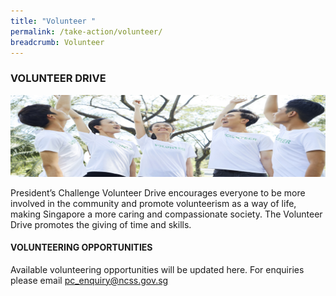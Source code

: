 ```yaml
---
title: "Volunteer "
permalink: /take-action/volunteer/
breadcrumb: Volunteer
---
```




### VOLUNTEER DRIVE

![Volunteer Banner](/images/PC_Banner_Volunteer_v2.jpg "Volunteer Drive")

President’s Challenge Volunteer Drive encourages everyone to be more involved in the community and promote volunteerism as a way of life, making Singapore a more caring and compassionate society. The Volunteer Drive promotes the giving of time and skills.




#### VOLUNTEERING OPPORTUNITIES
Available volunteering opportunities will be updated here. For enquiries please email pc_enquiry@ncss.gov.sg

